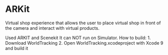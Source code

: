# ARKit
Virtual shop experience that allows the user to place virtual shop in front of the camera and interact with virtual products. 

Used ARKIT and Scenekit
It can NOT run on Simulator.
How to build:
	1.	Download WorldTracking
	2.	Open WorldTracking.xcodeproject with Xcode 9 and build it

